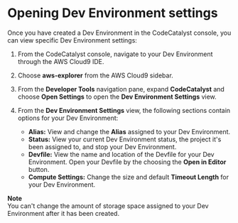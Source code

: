 # Opening Dev Environment settings<a name="ide-toolkits-settings-cloud9"></a>

Once you have created a Dev Environment in the CodeCatalyst console, you can view specific Dev Environment settings:

1. From the CodeCatalyst console, navigate to your Dev Environment through the AWS Cloud9 IDE\.

1. Choose **aws\-explorer** from the AWS Cloud9 sidebar\.

1. From the **Developer Tools** navigation pane, expand **CodeCatalyst** and choose **Open Settings** to open the **Dev Environment Settings** view\.

1. From the **Dev Environment Settings** view, the following sections contain options for your Dev Environment: 
   + **Alias:** View and change the **Alias** assigned to your Dev Environment\.
   + **Status:** View your current Dev Environment status, the project it's been assigned to, and stop your Dev Environment\.
   + **Devfile:** View the name and location of the Devfile for your Dev Environment\. Open your Devfile by the choosing the **Open in Editor** button\.
   + **Compute Settings:** Change the size and default **Timeout Length** for your Dev Environment\.

**Note**  
You can't change the amount of storage space assigned to your Dev Environment after it has been created\.